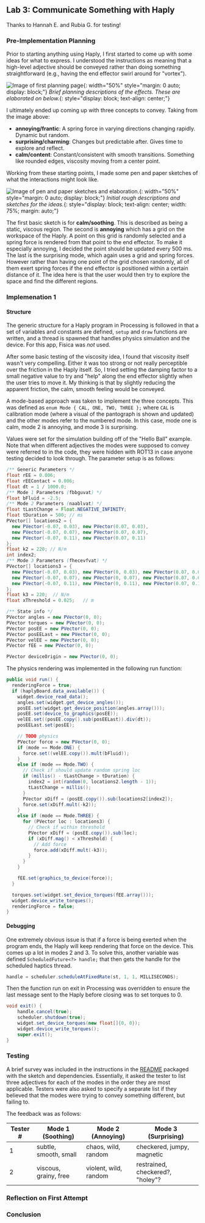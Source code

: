 ## Lab 3: Communicate Something with Haply

Thanks to Hannah E. and Rubia G. for testing!

### Pre-Implementation Planning

Prior to starting anything using Haply, I first started to come up with some ideas for what to express.
I understood the instructions as meaning that a high-level adjective should be conveyed rather than
doing something straightforward (e.g., having the end effector swirl around for "vortex").

![Image of first planning page](../assets/lab3/DOC-20210210-140018.jpg){: width="50%" style="margin: 0 auto; display: block;"}
*Brief planning descriptions of the effects. These are elaborated on below.*{: style="display: block; text-align: center;"}

I ultimately ended up coming up with three concepts to convey. Taking from the image above:

* **annoying/frantic**: A spring force in varying directions changing rapidly. Dynamic but random.
* **surprising/charming**: Changes but predictable after. Gives time to explore and reflect.
* **calm/content**: Constant/consistent with smooth transitions. Something like rounded edges, viscosity moving
from a center point.

Working from these starting points, I made some pen and paper sketches of what the interactions might look like.

![Image of pen and paper sketches and elaboration.](../assets/lab3/DOC-20210210-140058.jpg){: width="50%" style="margin: 0 auto; display: block;"}
*Initial rough descriptions and sketches for the ideas.*{: style="display: block; text-align: center; width: 75%; margin: auto;"}

The first basic sketch is for **calm/soothing**. This is described as being a static, viscous region.
The second is **annoying** which has a grid on the workspace of the Haply. A point on this grid is
randomly selected and a spring force is rendered from that point to the end effector. To make it especially
annoying, I decided the point should be updated every 500 ms.
The last is the surprising mode, which again uses a grid and spring forces. However rather than having
one point of the grid chosen randomly, all of them exert spring forces if the end effector is positioned
within a certain distance of it. The idea here is that the user would then try to explore the space and find the
different regions.

### Implemenation 1

#### Structure

The generic structure for a Haply program in Processing is followed in that a set of variables and constants are defined,
`setup` and `draw` functions are written, and a thread is spawned that handles physics simulation and the device.
For this app, Fisica was *not* used.

After some basic testing of the viscosity idea, I found that viscosity itself wasn't very compelling. Either it
was too strong or not really perceptible over the friction in the Haply itself. So, I tried setting the damping
factor to a small negative value to try and "help" along the end effector slightly when the user tries to move it.
My thinking is that by slightly reducing the apparent friction, the calm, smooth feeling would be conveyed.

A mode-based approach was taken to implement the three concepts. This was defined as
`enum Mode { CAL, ONE, TWO, THREE };` where `CAL` is calibration mode
(where a visual of the pantograph is shown and updated) and the other modes refer to the
numbered mode. In this case, mode one is calm, mode 2 is annoying, and mode 3 is surprising.

Values were set for the simulation building off of the "Hello Ball" example. Note that when different
adjectives the modes were supposed to convey were referred to in the code, they were hidden with ROT13
in case anyone testing decided to look through. The parameter setup is as follows:

```java
/** Generic Parameters */
float rEE = 0.006;
float rEEContact = 0.006;
float dt = 1 / 1000.0;
/** Mode 1 Parameters (fbbguvat) */
float bFluid = -2.5;
/** Mode 2 Parameters (naablvat) */
float tLastChange = Float.NEGATIVE_INFINITY;
float tDuration = 500; // ms
PVector[] locations2 = {
  new PVector(-0.07, 0.03), new PVector(0.07, 0.03),
  new PVector(-0.07, 0.07), new PVector(0.07, 0.07),
  new PVector(-0.07, 0.11), new PVector(0.07, 0.11)
};
float k2 = 220; // N/m
int index2;
/** Mode 3 Parameters (fhecevfvat) */
PVector[] locations3 = {
  new PVector(-0.07, 0.03), new PVector(0, 0.03), new PVector(0.07, 0.03),
  new PVector(-0.07, 0.07), new PVector(0, 0.07), new PVector(0.07, 0.07),
  new PVector(-0.07, 0.11), new PVector(0, 0.11), new PVector(0.07, 0.11),
};
float k3 = 220;  // N/m
float xThreshold = 0.025;   // m

/** State info */
PVector angles = new PVector(0, 0);
PVector torques = new PVector(0, 0);
PVector posEE = new PVector(0, 0);
PVector posEELast = new PVector(0, 0);
PVector velEE = new PVector(0, 0);
PVector fEE = new PVector(0, 0);

PVector deviceOrigin = new PVector(0, 0);
```

The physics rendering was implemented in the following run function:
```java
public void run() {
  renderingForce = true;
  if (haplyBoard.data_available()) {
    widget.device_read_data();
    angles.set(widget.get_device_angles());
    posEE.set(widget.get_device_position(angles.array()));
    posEE.set(device_to_graphics(posEE));
    velEE.set((posEE.copy().sub(posEELast)).div(dt));
    posEELast.set(posEE);

    // TODO physics
    PVector force = new PVector(0, 0);
    if (mode == Mode.ONE) {
      force.set((velEE.copy()).mult(bFluid));
    }
    else if (mode == Mode.TWO) {
      // Check if should update random spring loc
      if (millis() - tLastChange > tDuration) {
        index2 = int(random(0, locations2.length - 1));
        tLastChange = millis();
      }
      PVector xDiff = (posEE.copy()).sub(locations2[index2]);
      force.set(xDiff.mult(-k2));
    }
    else if (mode == Mode.THREE) {
      for (PVector loc : locations3) {
        // Check if within threshold
        PVector xDiff = (posEE.copy()).sub(loc);
        if (xDiff.mag() < xThreshold) {
          // Add force
          force.add(xDiff.mult(-k3));
        }
      }
    }

    fEE.set(graphics_to_device(force));
  }

  torques.set(widget.set_device_torques(fEE.array()));
  widget.device_write_torques();
  renderingForce = false;
}
```

#### Debugging

One extremely obvious issue is that if a force is being exerted when the program ends, the Haply will
keep rendering that force on the device. This comes up a lot in modes 2 and 3.
To solve this, another variable was defined `ScheduledFuture<?> handle;` that then gets the handle
for the scheduled haptics thread.
```java
handle = scheduler.scheduleAtFixedRate(st, 1, 1, MILLISECONDS);
```
Then the function run on exit in Processing was overridden to ensure
the last message sent to the Haply before closing was to set torques to 0.
```java
void exit() {
    handle.cancel(true);
    scheduler.shutdown(true);
    widget.set_device_torques(new float[]{0, 0});
    widget.device_write_torques();
    super.exit();
}
```

### Testing

A brief survey was included in the instructions in the [README](../assets/lab3/README.txt)
packaged with the sketch and dependencies.
Essentially, it asked the tester to list three adjectives for each of the modes in the order they are most
applicable. Testers were also asked to specify a separate list if they believed that the modes were trying
to convey something different, but failing to.

The feedback was as follows:

| Tester # | Mode 1 (Soothing) | Mode 2 (Annoying) | Mode 3 (Surprising) |
| ---      | ---               | ---               | ---                 |
| 1        | subtle, smooth, small | chaos, wild, random | checkered, jumpy, magnetic |
| 2        | viscous, grainy, free | violent, wild, random | restrained, checkered?, "holey"? |

### Reflection on First Attempt



### Conclusion
